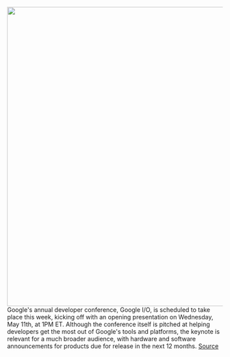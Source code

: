 <img src='https://cdn.vox-cdn.com/thumbor/yQVhoOURYvJO0qnZb7nuE8hQIsU=/0x0:2040x1360/1200x800/filters:focal(857x517:1183x843)/cdn.vox-cdn.com/uploads/chorus_image/image/70848027/acastro_180130_1777_0003.0.jpg' width='700px' /><br/>
Google's annual developer conference, Google I/O, is scheduled to take place this week, kicking off with an opening presentation on Wednesday, May 11th, at 1PM ET. Although the conference itself is pitched at helping developers get the most out of Google's tools and platforms, the keynote is relevant for a much broader audience, with hardware and software announcements for products due for release in the next 12 months.
<a href='https://www.theverge.com/2022/5/9/23063318/google-io-2022-rumors-announcements-android-13-pixel-watch-6a-keynote'> Source <a/>